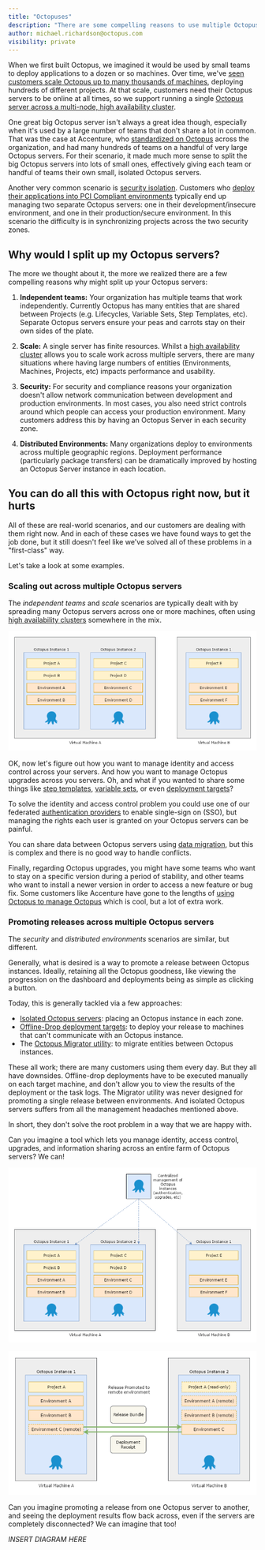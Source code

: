```yaml
---
title: "Octopuses"
description: "There are some compelling reasons to use multiple Octopus servers, but managing multiple instances is problematic. We want to make managing multiple related Octopus servers a first-class citizen of the Octopus world." 
author: michael.richardson@octopus.com
visibility: private
---
```


When we first built Octopus, we imagined it would be used by small teams to deploy applications to a dozen or so machines. Over time, we've [seen customers scale Octopus up to many thousands of machines](https://octopus.com/blog/octostats), deploying hundreds of different projects. At that scale, customers need their Octopus servers to be online at all times, so we support running a single [Octopus server across a multi-node, high availability cluster](https://octopus.com/high-availability).

One great big Octopus server isn't always a great idea though, especially when it's used by a large number of teams that don't share a lot in common. That was the case at Accenture, who [standardized on Octopus](https://channel9.msdn.com/Shows/ANZMVP/Updating-Octopus-Deploy-at-Accenture-with-Jim-Szubryt-and-Damian-Brady) across the organization, and had many hundreds of teams on a handful of very large Octopus servers. For their scenario, it made much more sense to split the big Octopus servers into lots of small ones, effectively giving each team or handful of teams their own small, isolated Octopus servers.

Another very common scenario is [security isolation](https://octopus.com/docs/patterns/isolated-octopus-deploy-servers). Customers who [deploy their applications into PCI Compliant environments](https://octopus.com/docs/reference/pci-compliance-and-octopus-deploy) typically end up managing two separate Octopus servers: one in their development/insecure environment, and one in their production/secure environment. In this scenario the difficulty is in synchronizing projects across the two security zones.

## Why would I split up my Octopus servers?

The more we thought about it, the more we realized there are a few compelling reasons why might split up your Octopus servers:

1. **Independent teams:** Your organization has multiple teams that work independently. Currently Octopus has many entities that are shared between Projects (e.g. Lifecycles, Variable Sets, Step Templates, etc). Separate Octopus servers ensure your peas and carrots stay on their own sides of the plate.

1. **Scale:** A single server has finite resources. Whilst a [high availability cluster](https://octopus.com/high-availability) allows you to scale work across multiple servers, there are many situations where having large numbers of entities (Environments, Machines, Projects, etc) impacts performance and usability.

1. **Security:** For security and compliance reasons your organization doesn't allow network communication between development and production environments. In most cases, you also need strict controls around which people can access your production environment. Many customers address this by having an Octopus Server in each security zone.

1. **Distributed Environments:** Many organizations deploy to environments across multiple geographic regions. Deployment performance (particularly package transfers) can be dramatically improved by hosting an Octopus Server instance in each location.

## You can do all this with Octopus right now, but it hurts

All of these are real-world scenarios, and our customers are dealing with them right now. And in each of these cases we have found ways to get the job done, but it still doesn't feel like we've solved all of these problems in a "first-class" way.

Let's take a look at some examples.

### Scaling out across multiple Octopus servers

The _independent teams_ and _scale_ scenarios are typically dealt with by spreading many Octopus servers across one or more machines, often using [high availability clusters](https://octopus.com/docs/administration/high-availability) somewhere in the mix.

![Isolated Octopus instances](octopus-instances-isolated.png)

OK, now let's figure out how you want to manage identity and access control across your servers. And how you want to manage Octopus upgrades across you servers. Oh, and what if you wanted to share some things like [step templates](https://octopus.com/docs/deploying-applications/step-templates), [variable sets](https://octopus.com/docs/deploying-applications/variables/library-variable-sets), or even [deployment targets](https://octopus.com/docs/deployment-targets)?

To solve the identity and access control problem you could use one of our federated [authentication providers](https://octopus.com/docs/administration/authentication-providers) to enable single-sign on (SSO), but managing the rights each user is granted on your Octopus servers can be painful.

You can share data between Octopus servers using [data migration](https://octopus.com/docs/administration/data-migration), but this is complex and there is no good way to handle conflicts.

Finally, regarding Octopus upgrades, you might have some teams who want to stay on a specific version during a period of stability, and other teams who want to install a newer version in order to access a new feature or bug fix. Some customers like Accenture have gone to the lengths of [using Octopus to manage Octopus](https://channel9.msdn.com/Shows/ANZMVP/Updating-Octopus-Deploy-at-Accenture-with-Jim-Szubryt-and-Damian-Brady) which is cool, but a lot of extra work.

### Promoting releases across multiple Octopus servers

The _security_ and _distributed environments_ scenarios are similar, but different.

Generally, what is desired is a way to promote a release between Octopus instances.  Ideally, retaining all the Octopus goodness, like viewing the progression on the dashboard and deployments being as simple as clicking a button. 

Today, this is generally tackled via a few approaches:

- [Isolated Octopus servers](https://octopus.com/docs/patterns/isolated-octopus-deploy-servers): placing an Octopus instance in each zone.
- [Offline-Drop deployment targets](https://octopus.com/docs/deployment-targets/offline-package-drop): to deploy your release to machines that can't communicate with an Octopus instance.
- The [Octopus Migrator utility](https://octopus.com/docs/api-and-integration/octopus.migrator.exe-command-line): to migrate entities between Octopus instances. 

These all work; there are many customers using them every day. But they all have downsides. Offline-drop deployments have to be executed manually on each target machine, and don't allow you to view the results of the deployment or the task logs.  The Migrator utility was never designed for promoting a single release between environments.  And isolated Octopus servers suffers from all the management headaches mentioned above. 

In short, they don't solve the root problem in a way that we are happy with.

Can you imagine a tool which lets you manage identity, access control, upgrades, and information sharing across an entire farm of Octopus servers? We can!

![Octopus Data Center Manager](octopus-instances-odcm.png)

![Octopus Remote Release Promotions](octopus-instances-promoting-releases.png)

Can you imagine promoting a release from one Octopus server to another, and seeing the deployment results flow back across, even if the servers are completely disconnected? We can imagine that too!

_INSERT DIAGRAM HERE_